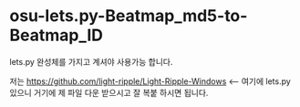 # osu-lets.py-Beatmap_md5-to-Beatmap_ID

lets.py 완성체를 가지고 계셔야 사용가능 합니다.

저는 https://github.com/light-ripple/Light-Ripple-Windows <-- 여기에 lets.py있으니 거기에 제 파일 다운 받으시고 잘 복붙 하시면 됩니다.
